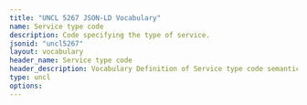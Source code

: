 ```yaml
---
title: "UNCL 5267 JSON-LD Vocabulary"
name: Service type code
description: Code specifying the type of service.
jsonid: "uncl5267"
layout: vocabulary
header_name: Service type code
header_description: Vocabulary Definition of Service type code semantics in HTML format. JSON-LD format is available at [uncl5267.jsonld](/vocabulary/uncl5267.jsonld)
type: uncl
options:
---
```

